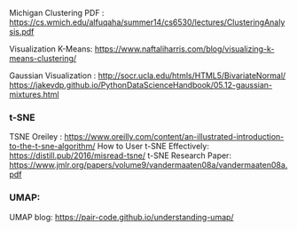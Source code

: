 Michigan Clustering PDF : https://cs.wmich.edu/alfuqaha/summer14/cs6530/lectures/ClusteringAnalysis.pdf

Visualization  K-Means:  https://www.naftaliharris.com/blog/visualizing-k-means-clustering/

Gaussian Visualization : http://socr.ucla.edu/htmls/HTML5/BivariateNormal/
https://jakevdp.github.io/PythonDataScienceHandbook/05.12-gaussian-mixtures.html

### t-SNE
TSNE Oreiley : https://www.oreilly.com/content/an-illustrated-introduction-to-the-t-sne-algorithm/
How to User t-SNE Effectively: https://distill.pub/2016/misread-tsne/
t-SNE Research Paper: https://www.jmlr.org/papers/volume9/vandermaaten08a/vandermaaten08a.pdf


### UMAP:
UMAP blog: https://pair-code.github.io/understanding-umap/

                                   
